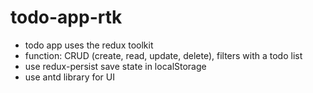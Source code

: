 # todo-app-rtk

- todo app uses the redux toolkit
- function: CRUD (create, read, update, delete), filters with a todo list
- use redux-persist save state in localStorage
- use antd library for UI
